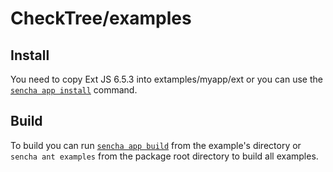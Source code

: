 # CheckTree/examples

## Install

You need to copy Ext JS 6.5.3 into extamples/myapp/ext or you can use the [`sencha app install`](http://docs.sencha.com/cmd/guides/advanced_cmd/cmd_reference.html#advanced_cmd-_-cmd_reference_-_sencha_app_install) command.

## Build

To build you can run [`sencha app build`](http://docs.sencha.com/cmd/guides/advanced_cmd/cmd_reference.html#advanced_cmd-_-cmd_reference_-_sencha_app_build) from the example's directory or `sencha ant examples` from the package root directory to build all examples.
